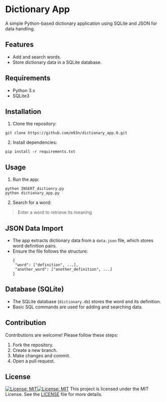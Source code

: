 # Dictionary App

A simple Python-based dictionary application using SQLite and JSON for data handling.

## Features
- Add and search words.
- Store dictionary data in a SQLite database.

## Requirements
- Python 3.x
- SQLite3

## Installation
1. Clone the repository:
  ```
  git clone https://github.com/m93n/dictionary_app.0.git
  ```
2. Install dependencies:
  ```
  pip install -r requirements.txt
  ```
   
## Usage
1. Run the app:
  ```
  python INSERT_dictionry.py
  python dictionary_app.py
  ```
2. Search for a word:
> Enter a word to retrieve its meaning

## JSON Data Import
- The app extracts dictionary data from a `data.json` file, which stores word definition pairs.
- Ensure the file follows the structure:
  ```
  {
   "word": ["definition", ...],
   "another_word": ["another_definition", ...]
  }
  ```

## Database (SQLite)
- The SQLite database (`dictionary.db`) stores the word and its definition.
- Basic SQL commands are used for adding and searching data.

## Contribution
Contributions are welcome! Please follow these steps:

1. Fork the repository.
2. Create a new branch.
3. Make changes and commit.
4. Open a pull request.

## License
[![License: MIT](https://img.shields.io/badge/License-MIT-yellow.svg)](https://opensource.org/licenses/MIT)[![License: MIT](https://img.shields.io/badge/License-MIT-yellow.svg)](https://opensource.org/licenses/MIT)
This project is licensed under the MIT License. See the [LICENSE](https://github.com/m93n/dictionary_app.0/blob/master/LICENSE) file for more details.



